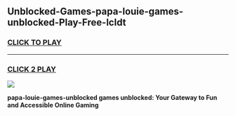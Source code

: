 
## Unblocked-Games-papa-louie-games-unblocked-Play-Free-lcldt
<h3>
<a href="https://premium76.site?title=papa-louie-games-unblocked&ref=09A">CLICK TO PLAY</a></h3>
<hr>

<h3>
<a href="https://premium76.site?title=papa-louie-games-unblocked&ref=09A">CLICK 2 PLAY</a>
  
</h3>

<a href="https://premium76.site?title=papa-louie-games-unblocked&ref=09A"><img src="https://clearcache.store/games.png"></a>


**papa-louie-games-unblocked games unblocked: Your Gateway to Fun and Accessible Online Gaming**
